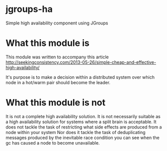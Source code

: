 jgroups-ha
==========

Simple high availability component using JGroups

What this module is
===================

This module was written to accompany this article http://seekingconsistency.com/2013-05-26/simple-cheap-and-effective-high-availability/

It's purpose is to make a decision within a distributed system over which node in a hot/warm pair should become the leader.

What this module is not
=======================

It is not a complete high availability solution. 
It is not necessarily suitable as a high availability solution for systems where a split brain is acceptable.
It does not tackle the task of restricting what side effects are produced from a node within your system
Nor does it tackle the task of deduplicating messages produced by the inevitable race condition you can see when the gc has caused a node to become unavailable.
